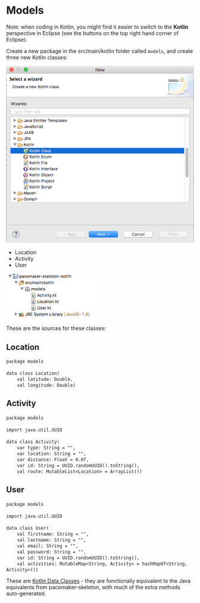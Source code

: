 # Models

Note: when coding in Kotlin, you might find it easier to switch to the **Kotlin** perspective in Eclipse (see the buttons on the top right hand corner of Eclipse). 

Create a new package in the src/main/kotlin folder called `models`, and create three new Kotlin classes:

![](img/04.png)

- Location
- Activity
- User

![](img/05.png)

These are the sources for these classes:


## Location

~~~
package models

data class Location(
    val latitude: Double,
    val longitude: Double)
~~~

## Activity

~~~
package models

import java.util.UUID

data class Activity(
    var type: String = "",
    var location: String = "",
    var distance: Float = 0.0f,
    var id: String = UUID.randomUUID().toString(),
    val route: MutableList<Location> = ArrayList())
~~~

## User

~~~
package models

import java.util.UUID

data class User(
    val firstname: String = "",
    val lastname: String = "",
    val email: String = "",
    val password: String = "",
    var id: String = UUID.randomUUID().toString(),
    val activities: MutableMap<String, Activity> = hashMapOf<String, Activity>())
~~~

These are [Kotlin Data Classes](https://kotlinlang.org/docs/reference/data-classes.html) - they are functionally equivalent to the Java equivalents from pacemaker-skeleton, with much of the extra methods auto-generated. 